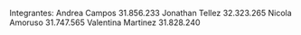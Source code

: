 Integrantes: 
Andrea Campos 31.856.233 
Jonathan Tellez 32.323.265
Nicola Amoruso 31.747.565
Valentina Martinez 31.828.240 
